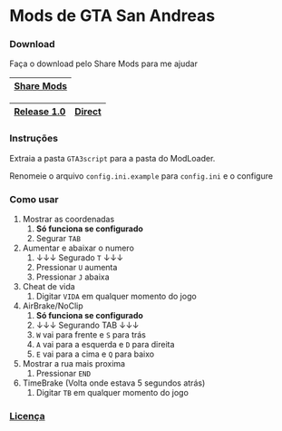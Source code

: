 # Mods de GTA San Andreas

### Download

Faça o download pelo Share Mods para me ajudar

| [Share Mods][sharemods] |
|---|

| [Release 1.0][release1] | [Direct][direct] |
|---|---|

### Instruções

Extraia a pasta `GTA3script` para a pasta do ModLoader.

Renomeie o arquivo `config.ini.example` para `config.ini` e o configure

### Como usar

1. Mostrar as coordenadas
   1. **Só funciona se configurado**
   2. Segurar `TAB`
2. Aumentar e abaixar o numero
   1. ↓↓↓ Segurado `T` ↓↓↓
   2. Pressionar `U` aumenta
   3. Pressionar `J` abaixa
3. Cheat de vida
   1. Digitar `VIDA` em qualquer momento do jogo
4. AirBrake/NoClip
   1. **Só funciona se configurado**
   2. ↓↓↓ Segurando TAB ↓↓↓
   3. `W` vai para frente e `S` para trás
   4. `A` vai para a esquerda e `D` para direita
   5. `E` vai para a cima e `Q` para baixo
5. Mostrar a rua mais proxima
   1. Pressionar `END`
6. TimeBrake (Volta onde estava 5 segundos atrás)
   1. Digitar `TB` em qualquer momento do jogo

### [**Licença**][license]

<!-- Links -->
[release1]: https://github.com/RitzyVex/GTA3script/releases/tag/v1.0
[direct]: https://github.com/Abysmal26/GTA3script/releases/download/v1.0/GTA3script.7z
[mirror]: http://pubdl.abysmal.unaux.com/GTA3script/GTA3script.7z
[sharemods]: https://sharemods.com/5dqhggc9g5o1/GTA3script.7z.html
[license]: https://abysmal26.mit-license.org